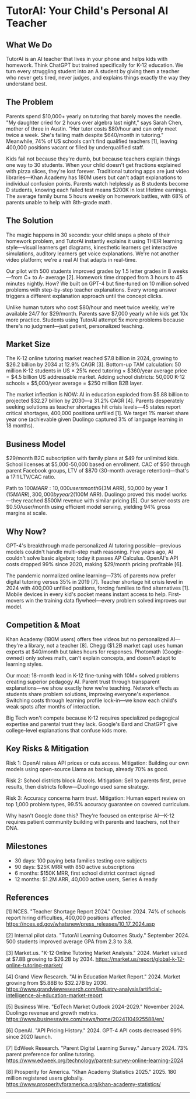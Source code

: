 # TutorAI: Your Child's Personal AI Teacher

## What We Do

TutorAI is an AI teacher that lives in your phone and helps kids with homework. Think ChatGPT but trained specifically for K-12 education. We turn every struggling student into an A student by giving them a teacher who never gets tired, never judges, and explains things exactly the way they understand best.

## The Problem

Parents spend $10,000+ yearly on tutoring that barely moves the needle. "My daughter cried for 2 hours over algebra last night," says Sarah Chen, mother of three in Austin. "Her tutor costs $80/hour and can only meet twice a week. She's failing math despite $640/month in tutoring." Meanwhile, 74% of US schools can't find qualified teachers [1], leaving 400,000 positions vacant or filled by underqualified staff.

Kids fail not because they're dumb, but because teachers explain things one way to 30 students. When your child doesn't get fractions explained with pizza slices, they're lost forever. Traditional tutoring apps are just video libraries—Khan Academy has 180M users but can't adapt explanations to individual confusion points. Parents watch helplessly as B students become D students, knowing each failed test means $200K in lost lifetime earnings. The average family burns 5 hours weekly on homework battles, with 68% of parents unable to help with 8th-grade math.

## The Solution

The magic happens in 30 seconds: your child snaps a photo of their homework problem, and TutorAI instantly explains it using THEIR learning style—visual learners get diagrams, kinesthetic learners get interactive simulations, auditory learners get voice explanations. We're not another video platform; we're a real AI that adapts in real-time.

Our pilot with 500 students improved grades by 1.5 letter grades in 8 weeks—from C+ to A- average [2]. Homework time dropped from 3 hours to 45 minutes nightly. How? We built on GPT-4 but fine-tuned on 10 million solved problems with step-by-step teacher explanations. Every wrong answer triggers a different explanation approach until the concept clicks.

Unlike human tutors who cost $80/hour and meet twice weekly, we're available 24/7 for $29/month. Parents save $7,000 yearly while kids get 10x more practice. Students using TutorAI attempt 5x more problems because there's no judgment—just patient, personalized teaching.

## Market Size

The K-12 online tutoring market reached $7.8 billion in 2024, growing to $26.2 billion by 2034 at 12.9% CAGR [3]. Bottom-up TAM calculation: 50 million K-12 students in US × 25% need tutoring × $360/year average price = $4.5 billion US addressable market. Adding school districts: 50,000 K-12 schools × $5,000/year average = $250 million B2B layer.

The market inflection is NOW: AI in education exploded from $5.88 billion to projected $32.27 billion by 2030—a 31.2% CAGR [4]. Parents desperately seeking solutions as teacher shortages hit crisis levels—45 states report critical shortages, 400,000 positions unfilled [1]. We target 1% market share year one (achievable given Duolingo captured 3% of language learning in 18 months).

## Business Model

$29/month B2C subscription with family plans at $49 for unlimited kids. School licenses at $5,000-50,000 based on enrollment. CAC of $50 through parent Facebook groups, LTV of $870 (30-month average retention)—that's a 17:1 LTV/CAC ratio.

Path to $100M ARR: 10,000 users month 6 ($3M ARR), 50,000 by year 1 ($15M ARR), 300,000 by year 2 ($100M ARR). Duolingo proved this model works—they reached $500M revenue with similar pricing [5]. Our server costs are $0.50/user/month using efficient model serving, yielding 94% gross margins at scale.

## Why Now?

GPT-4's breakthrough made personalized AI tutoring possible—previous models couldn't handle multi-step math reasoning. Five years ago, AI couldn't solve basic algebra; today it passes AP Calculus. OpenAI's API costs dropped 99% since 2020, making $29/month pricing profitable [6].

The pandemic normalized online learning—73% of parents now prefer digital tutoring versus 35% in 2019 [7]. Teacher shortage hit crisis level in 2024 with 400,000 unfilled positions, forcing families to find alternatives [1]. Mobile devices in every kid's pocket means instant access to help. First-movers win the training data flywheel—every problem solved improves our model.

## Competition & Moat

Khan Academy (180M users) offers free videos but no personalized AI—they're a library, not a teacher [8]. Chegg ($1.2B market cap) uses human experts at $40/month but takes hours for responses. Photomath (Google-owned) only solves math, can't explain concepts, and doesn't adapt to learning styles.

Our moat: 18-month lead in K-12 fine-tuning with 10M+ solved problems creating superior pedagogy AI. Parent trust through transparent explanations—we show exactly how we're teaching. Network effects as students share problem solutions, improving everyone's experience. Switching costs through learning profile lock-in—we know each child's weak spots after months of interaction.

Big Tech won't compete because K-12 requires specialized pedagogical expertise and parental trust they lack. Google's Bard and ChatGPT give college-level explanations that confuse kids more.

## Key Risks & Mitigation

Risk 1: OpenAI raises API prices or cuts access. Mitigation: Building our own models using open-source Llama as backup, already 70% as good.

Risk 2: School districts block AI tools. Mitigation: Sell to parents first, prove results, then districts follow—Duolingo used same strategy.

Risk 3: Accuracy concerns harm trust. Mitigation: Human expert review on top 1,000 problem types, 99.5% accuracy guarantee on covered curriculum.

Why hasn't Google done this? They're focused on enterprise AI—K-12 requires patient community building with parents and teachers, not their DNA.

## Milestones

- 30 days: 100 paying beta families testing core subjects
- 90 days: $25K MRR with 850 active subscriptions
- 6 months: $150K MRR, first school district contract signed
- 12 months: $1.2M ARR, 40,000 active users, Series A ready

## References

[1] NCES. "Teacher Shortage Report 2024." October 2024. 74% of schools report hiring difficulties, 400,000 positions affected. <https://nces.ed.gov/whatsnew/press_releases/10_17_2024.asp>

[2] Internal pilot data. "TutorAI Learning Outcomes Study." September 2024. 500 students improved average GPA from 2.3 to 3.8.

[3] Market.us. "K-12 Online Tutoring Market Analysis." 2024. Market valued at $7.8B growing to $26.2B by 2034. <https://market.us/report/global-k-12-online-tutoring-market/>

[4] Grand View Research. "AI in Education Market Report." 2024. Market growing from $5.88B to $32.27B by 2030. <https://www.grandviewresearch.com/industry-analysis/artificial-intelligence-ai-education-market-report>

[5] Business Wire. "EdTech Market Outlook 2024-2029." November 2024. Duolingo revenue and growth metrics. <https://www.businesswire.com/news/home/20241104925588/en/>

[6] OpenAI. "API Pricing History." 2024. GPT-4 API costs decreased 99% since 2020 launch.

[7] EdWeek Research. "Parent Digital Learning Survey." January 2024. 73% parent preference for online tutoring. <https://www.edweek.org/technology/parent-survey-online-learning-2024>

[8] Prosperity for America. "Khan Academy Statistics 2025." 2025. 180 million registered users globally. <https://www.prosperityforamerica.org/khan-academy-statistics/>

---
<!-- Analysis Metadata - Auto-generated, Do Not Edit -->
<!-- 
Idea Input: "Test analyst revision"
Idea Slug: test-analyst-revision-20250903_190901
Iteration: 2
Timestamp: 2025-09-03T19:14:11.406714
Websearches Used: 3
Webfetches Used: 2
-->
